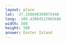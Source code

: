 ```yaml
---
layout: place
lat: -27.158698399875448
long: -109.43064522965686
width: 500
height: 500
answer: Easter Island
---
```

